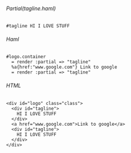 ###### Partial(tagline.haml)
    #tagline HI I LOVE STUFF

###### Haml
    #logo.container
      = render :partial => "tagline"
      %a{href:"www.google.com"} Link to google
      = render :partial => "tagline"

###### HTML
    <div id="logo" class="class">
      <div id="tagline">
        HI I LOVE STUFF
      </div>
      <a href="www.google.com">Link to google</a>
      <div id="tagline">
        HI I LOVE STUFF
      </div>
    </div>
